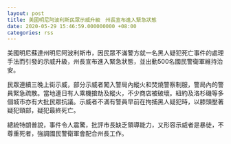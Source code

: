 ```yaml
---
layout: post
title: 美國明尼阿波利斯民眾示威升級　州長宣布進入緊急狀態
date: 2020-05-29 15:46:59.000000000 +08:00
categories: rss
---
```


美國明尼蘇達州明尼阿波利斯市，因民眾不滿警方就一名黑人疑犯死亡事件的處理手法而引發的示威升級，州長宣布進入緊急狀態，並出動500名國民警衛軍維持治安。

民眾連續三晚上街示威，部分示威者闖入警局內縱火和焚燒警察制服，警局內的警員緊急疏散。當地連日有人乘機搶劫及縱火，不少商店被破壞。紐約及洛杉磯等多個城市亦有大批民眾抗議。示威者不滿有警員早前在拘捕黑人疑犯時，以膝頭壓著疑犯頸部，疑犯最終死亡。

總統特朗普說，事件令人震驚，批評市長缺乏領導能力，又形容示威者是暴徒，不尊重死者，強調國民警衛軍會配合州長工作。
